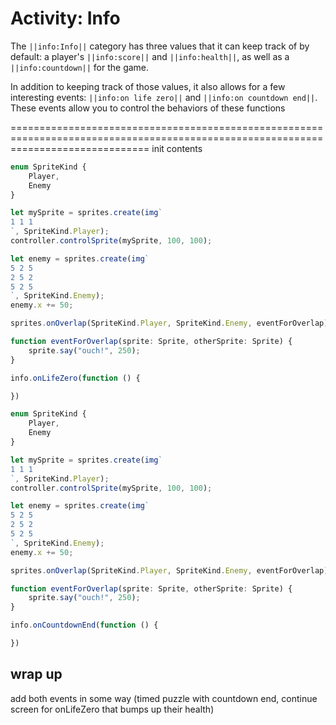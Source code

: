 # Activity: Info

The ``||info:Info||`` category has three values that it can keep track of by default: a player's ``||info:score||`` and ``||info:health||``, as well as a ``||info:countdown||`` for the game.

In addition to keeping track of those values, it also allows for a few interesting events: ``||info:on life zero||`` and ``||info:on countdown end||``. These events allow you to control the behaviors of these functions


====================================================================================================================================
init contents

```typescript
enum SpriteKind {
    Player,
    Enemy
}

let mySprite = sprites.create(img`
1 1 1
`, SpriteKind.Player);
controller.controlSprite(mySprite, 100, 100);

let enemy = sprites.create(img`
5 2 5
2 5 2
5 2 5
`, SpriteKind.Enemy);
enemy.x += 50;

sprites.onOverlap(SpriteKind.Player, SpriteKind.Enemy, eventForOverlap)

function eventForOverlap(sprite: Sprite, otherSprite: Sprite) {
    sprite.say("ouch!", 250);
}

info.onLifeZero(function () {

})
```

```typescript
enum SpriteKind {
    Player,
    Enemy
}

let mySprite = sprites.create(img`
1 1 1
`, SpriteKind.Player);
controller.controlSprite(mySprite, 100, 100);

let enemy = sprites.create(img`
5 2 5
2 5 2
5 2 5
`, SpriteKind.Enemy);
enemy.x += 50;

sprites.onOverlap(SpriteKind.Player, SpriteKind.Enemy, eventForOverlap)

function eventForOverlap(sprite: Sprite, otherSprite: Sprite) {
    sprite.say("ouch!", 250);
}

info.onCountdownEnd(function () {

})
```

## wrap up

add both events in some way (timed puzzle with countdown end, continue screen for onLifeZero that bumps up their health)